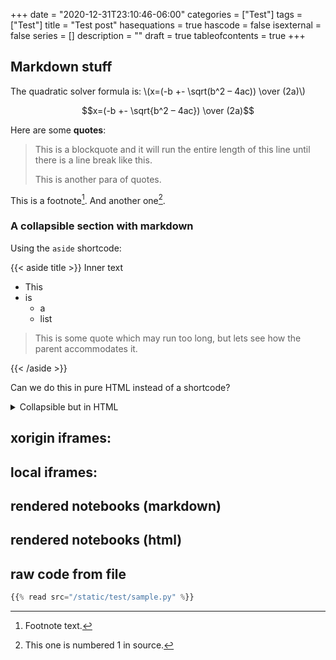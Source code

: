 +++
date = "2020-12-31T23:10:46-06:00"
categories = ["Test"]
tags = ["Test"]
title = "Test post"
hasequations = true
hascode = false
isexternal = false
series = []
description = ""
draft = true
tableofcontents = true
+++

## Markdown stuff

The quadratic solver formula is:
\\(x=(-b +- \sqrt(b^2 – 4ac)) \over (2a)\\)

$$x=(-b +- \sqrt{b^2 – 4ac}) \over (2a)$$

Here are some **quotes**:

> This is a blockquote and it will run the entire length of this line until there
is a line break like this.
>
> This is another para of quotes.

This is a footnote[^asd]. And another one[^sdf].

[^asd]: Footnote text.
[^sdf]: This one is numbered 1 in source.

### A collapsible section with markdown

Using the `aside` shortcode:

{{< aside title >}}
Inner text
* This
* is 
    * a
    * list

> This is some quote which may run too long, but lets see how the parent accommodates it.

{{< /aside >}}

Can we do this in pure HTML instead of a shortcode?

<details>
<summary>Collapsible but in HTML</summary>
These are some details. Will markdown be rendered?

#### Lets find out

**This is bolded**. *This is italicized.*
</details>

## xorigin iframes:


<!-- {{< frame src="http://iahmed.me" >}} -->


## local iframes:

<!-- {{< frame src="/old_www/index.html" >}} -->

## rendered notebooks (markdown)

<!-- {{< read src="/static/test/sample.md" >}} -->

## rendered notebooks (html)

<!-- {{< read src="/static/test/sample.html" >}} -->

## raw code from file

```python
{{% read src="/static/test/sample.py" %}}
```
